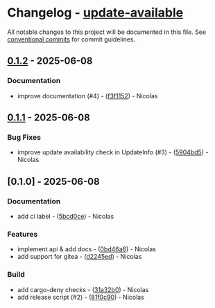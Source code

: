 # Changelog - [update-available](https://github.com/bircni/update-available)

All notable changes to this project will be documented in this file. See [conventional commits](https://www.conventionalcommits.org/) for commit guidelines.

## [0.1.2](https://github.com/bircni/update-available/compare/0.1.1..0.1.2) - 2025-06-08

### Documentation

- improve documentation (#4) - ([f3f1152](https://github.com/bircni/update-available/commit/f3f1152947a066ded1df1a5318627d7a7d7ddbab)) - Nicolas

## [0.1.1](https://github.com/bircni/update-available/compare/0.1.0..0.1.1) - 2025-06-08

### Bug Fixes

- improve update availability check in UpdateInfo (#3) - ([5904bd5](https://github.com/bircni/update-available/commit/5904bd5894956f3e439886e4f25c70bddcdd5ee7)) - Nicolas

## [0.1.0] - 2025-06-08

### Documentation

- add ci label - ([5bcd0ce](https://github.com/bircni/update-available/commit/5bcd0ce1553cfae8ea3dfdbeacd72f3e03af940a)) - Nicolas

### Features

- implement api & add docs - ([0bd46a6](https://github.com/bircni/update-available/commit/0bd46a64d81dd9cc92bd63880b85593e805f42d1)) - Nicolas
- add support for gitea - ([d2245ed](https://github.com/bircni/update-available/commit/d2245ed14c74e2be9391719ce0286756b4a97098)) - Nicolas

### Build

- add cargo-deny checks - ([31a32b0](https://github.com/bircni/update-available/commit/31a32b01764e42822c2c6777389d625d301cb0cc)) - Nicolas
- add release script (#2) - ([81f0c90](https://github.com/bircni/update-available/commit/81f0c900f0f4d53ef4b684636365ff2e68b12b98)) - Nicolas
<!-- generated by git-cliff -->
